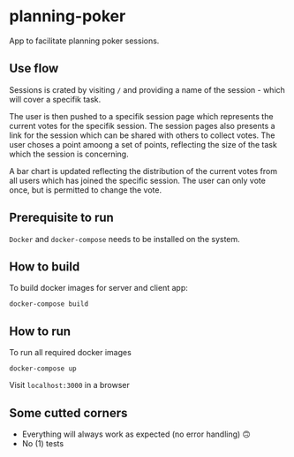 # planning-poker

App to facilitate planning poker sessions.

## Use flow
Sessions is crated by visiting `/` and providing a name 
of the session - which will cover a specifik task.

The user is then pushed to a specifik session page which represents the current votes for the specifik session.
The session pages also presents a link for the session which can be shared with others to
collect votes.
The user choses a point amoong a set of points, reflecting the size of the task which the session is concerning.

A bar chart is updated reflecting the distribution of the current votes from all users which has joined the specific session.
The user can only vote once, but is permitted to change the vote.

## Prerequisite to run
`Docker` and `docker-compose` needs to be installed on the system.

## How to build
To build docker images for server and client app:
```
docker-compose build
```

## How to run 
To run all required docker images
```
docker-compose up
```

Visit `localhost:3000` in a browser

## Some cutted corners
- Everything will always work as expected (no error handling) :upside_down_face:  
- No (1) tests
